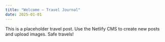 ```yaml
---
title: "Welcome — Travel Journal"
date: 2025-01-01
---
```

This is a placeholder travel post. Use the Netlify CMS to create new posts and upload images. Safe travels!

